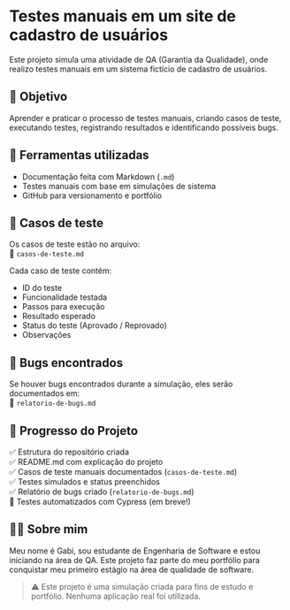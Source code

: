 # Testes manuais em um site de cadastro de usuários

Este projeto simula uma atividade de QA (Garantia da Qualidade), onde realizo testes manuais em um sistema fictício de cadastro de usuários.

## 🧪 Objetivo

Aprender e praticar o processo de testes manuais, criando casos de teste, executando testes, registrando resultados e identificando possíveis bugs.

## 🔧 Ferramentas utilizadas

- Documentação feita com Markdown (`.md`)
- Testes manuais com base em simulações de sistema
- GitHub para versionamento e portfólio

## 📝 Casos de teste

Os casos de teste estão no arquivo:  
📄 `casos-de-teste.md`

Cada caso de teste contém:
- ID do teste
- Funcionalidade testada
- Passos para execução
- Resultado esperado
- Status do teste (Aprovado / Reprovado)
- Observações

## 🐞 Bugs encontrados

Se houver bugs encontrados durante a simulação, eles serão documentados em:  
📄 `relatorio-de-bugs.md`

## 📌 Progresso do Projeto

✅ Estrutura do repositório criada  
✅ README.md com explicação do projeto  
✅ Casos de teste manuais documentados (`casos-de-teste.md`)  
✅ Testes simulados e status preenchidos  
✅ Relatório de bugs criado (`relatorio-de-bugs.md`)  
🚧 Testes automatizados com Cypress (em breve!)


## 👩‍💻 Sobre mim

Meu nome é Gabi, sou estudante de Engenharia de Software e estou iniciando na área de QA. Este projeto faz parte do meu portfólio para conquistar meu primeiro estágio na área de qualidade de software.

> ⚠️ Este projeto é uma simulação criada para fins de estudo e portfólio. Nenhuma aplicação real foi utilizada.

